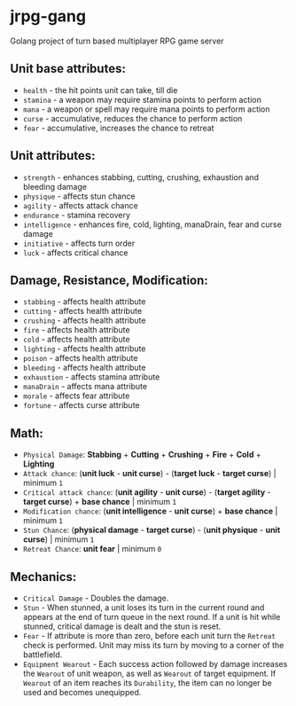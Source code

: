 # jrpg-gang
Golang project of turn based multiplayer RPG game server

## Unit base attributes:
* `health`  - the hit points unit can take, till die
* `stamina` - a weapon may require stamina points to perform action
* `mana`    - a weapon or spell may require mana points to perform action
* `curse`   - accumulative, reduces the chance to perform action
* `fear`    - accumulative, increases the chance to retreat

## Unit attributes:
* `strength`     - enhances stabbing, cutting, crushing, exhaustion and bleeding damage
* `physique`     - affects stun chance
* `agility`      - affects attack chance
* `endurance`    - stamina recovery
* `intelligence` - enhances fire, cold, lighting, manaDrain, fear and curse damage
* `initiative`   - affects turn order
* `luck`         - affects critical chance

## Damage, Resistance, Modification:
* `stabbing`   - affects health attribute
* `cutting`    - affects health attribute
* `crushing`   - affects health attribute
* `fire`       - affects health attribute
* `cold`       - affects health attribute
* `lighting`   - affects health attribute
* `poison`     - affects health attribute
* `bleeding`   - affects health attribute
* `exhaustion` - affects stamina attribute
* `manaDrain`  - affects mana attribute
* `morale`     - affects fear attribute
* `fortune`    - affects curse attribute

## Math:
* `Physical Damage`: **Stabbing** + **Cutting** + **Crushing** + **Fire** + **Cold** + **Lighting**
* `Attack chance`: (**unit luck** - **unit curse**) - (**target luck** - **target curse**) | minimum `1`
* `Critical attack chance`: (**unit agility** - **unit curse**) - (**target agility** - **target curse**) + **base chance** | minimum `1`
* `Modification chance`: (**unit intelligence** - **unit curse**) + **base chance** | minimum `1`
* `Stun Chance`: (**physical damage** - **target curse**) - (**unit physique** - **unit curse**) | minimum `1`
* `Retreat Chance`: **unit fear** | minimum `0`

## Mechanics:
* `Critical Damage` - Doubles the damage.
* `Stun` - When stunned, a unit loses its turn in the current round and appears at the end of turn queue in the next round. If a unit is hit while stunned, critical damage is dealt and the stun is reset.
* `Fear` - If attribute is more than zero, before each unit turn the `Retreat` check is performed. Unit may miss its turn by moving to a corner of the battlefield.
* `Equipment Wearout` - Each success action followed by damage increases the `Wearout` of unit weapon, as well as `Wearout` of target equipment. If `Wearout` of an item reaches its `Durability`, the item can no longer be used and becomes unequipped.
